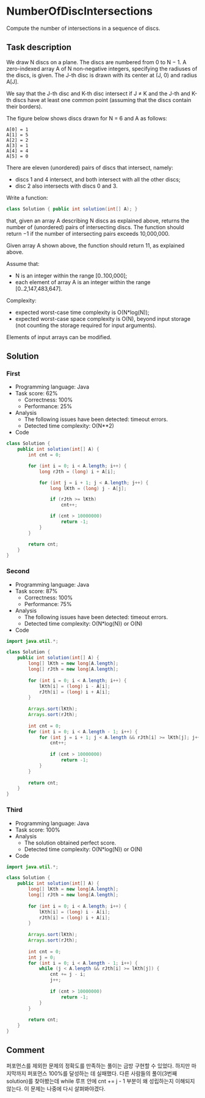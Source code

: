 # NumberOfDiscIntersections

Compute the number of intersections in a sequence of discs.

## Task description

We draw N discs on a plane. The discs are numbered from 0 to N − 1. A zero-indexed array A of N non-negative integers, specifying the radiuses of the discs, is given. The J-th disc is drawn with its center at (J, 0) and radius A[J].

We say that the J-th disc and K-th disc intersect if J ≠ K and the J-th and K-th discs have at least one common point (assuming that the discs contain their borders).

The figure below shows discs drawn for N = 6 and A as follows:

    A[0] = 1
    A[1] = 5
    A[2] = 2
    A[3] = 1
    A[4] = 4
    A[5] = 0

There are eleven (unordered) pairs of discs that intersect, namely:

* discs 1 and 4 intersect, and both intersect with all the other discs;
* disc 2 also intersects with discs 0 and 3.

Write a function:

```java
class Solution { public int solution(int[] A); }
```

that, given an array A describing N discs as explained above, returns the number of (unordered) pairs of intersecting discs. The function should return −1 if the number of intersecting pairs exceeds 10,000,000.

Given array A shown above, the function should return 11, as explained above.

Assume that:

* N is an integer within the range [0..100,000];
* each element of array A is an integer within the range [0..2,147,483,647].

Complexity:

* expected worst-case time complexity is O(N*log(N));
* expected worst-case space complexity is O(N), beyond input storage (not counting the storage required for input arguments).

Elements of input arrays can be modified.

## Solution

### First

* Programming language: Java
* Task score: 62%
  - Correctness: 100%
  - Performance: 25%
* Analysis
  - The following issues have been detected: timeout errors.
  - Detected time complexity: O(N**2)
* Code

```java
class Solution {
    public int solution(int[] A) {
        int cnt = 0;

        for (int i = 0; i < A.length; i++) {
            long rJth = (long) i + A[i];

            for (int j = i + 1; j < A.length; j++) {
                long lKth = (long) j - A[j];

                if (rJth >= lKth)
                    cnt++;

                if (cnt > 10000000)
                    return -1;
            }
        }

        return cnt;
    }
}
```

### Second

* Programming language: Java
* Task score: 87%
  - Correctness: 100%
  - Performance: 75%
* Analysis
  - The following issues have been detected: timeout errors.
  - Detected time complexity: O(N*log(N)) or O(N)
* Code

```java
import java.util.*;

class Solution {
    public int solution(int[] A) {
        long[] lKth = new long[A.length];
        long[] rJth = new long[A.length];
        
        for (int i = 0; i < A.length; i++) {
            lKth[i] = (long) i - A[i];
            rJth[i] = (long) i + A[i];
        }
        
        Arrays.sort(lKth);
        Arrays.sort(rJth);
        
        int cnt = 0;
        for (int i = 0; i < A.length - 1; i++) {
            for (int j = i + 1; j < A.length && rJth[i] >= lKth[j]; j++) {
                cnt++;
                
                if (cnt > 10000000)
                    return -1;
            }
        }
        
        return cnt;
    }
}
```

### Third

* Programming language: Java
* Task score: 100%
* Analysis
  - The solution obtained perfect score.
  - Detected time complexity: O(N*log(N)) or O(N)
* Code

```java
import java.util.*;

class Solution {
    public int solution(int[] A) {
        long[] lKth = new long[A.length];
        long[] rJth = new long[A.length];
        
        for (int i = 0; i < A.length; i++) {
            lKth[i] = (long) i - A[i];
            rJth[i] = (long) i + A[i];
        }
        
        Arrays.sort(lKth);
        Arrays.sort(rJth);
        
        int cnt = 0;
        int j = 0;
        for (int i = 0; i < A.length - 1; i++) {
            while (j < A.length && rJth[i] >= lKth[j]) {
                cnt += j - i;
                j++;
                
                if (cnt > 10000000)
                    return -1;
            }
        }
        
        return cnt;
    }
}
```

## Comment

퍼포먼스를 제외한 문제의 정확도를 만족하는 풀이는 금방 구현할 수 있었다. 하지만 마지막까지 퍼포먼스 100%를 달성하는 데 실패했다. 다른 사람들의 풀이(3번째 solution)를 찾아봤는데 while 루프 안에 cnt += j - 1 부분이 왜 성립하는지 이해되지 않는다. 이 문제는 나중에 다시 살펴봐야겠다.

